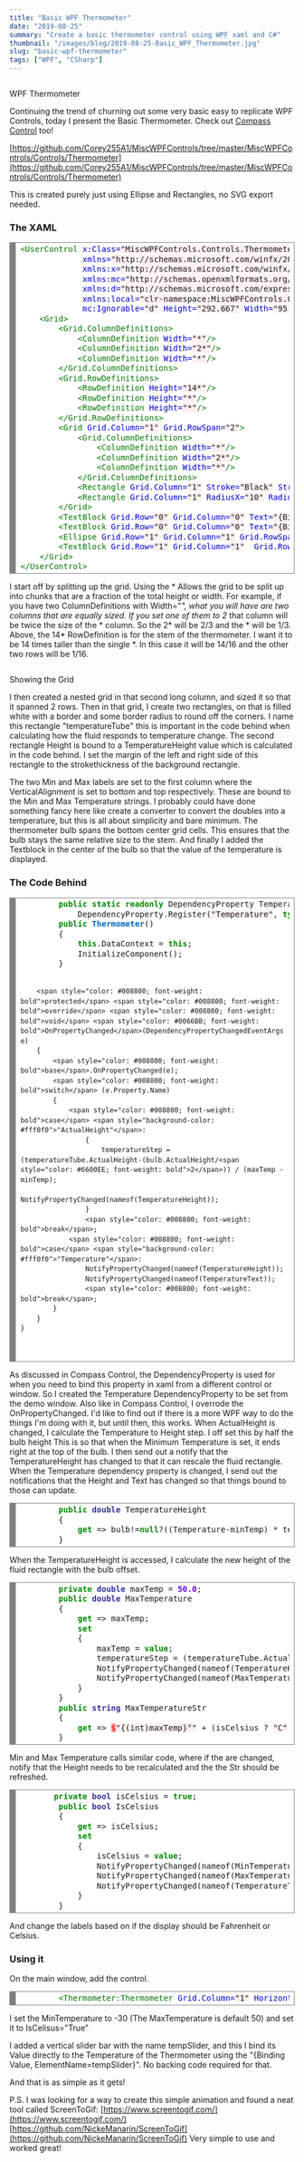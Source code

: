 ```yaml
---
title: "Basic WPF Thermometer"
date: "2019-08-25"
summary: "Create a basic thermometer control using WPF xaml and C#"
thumbnail: "/images/blog/2019-08-25-Basic_WPF_Thermometer.jpg"
slug: "basic-wpf-thermometer"
tags: ["WPF", "CSharp"]
---
```

<p class="blog-img center md">
    <img src="/images/blog/Thermometer.gif" alt="">
    <div class="center">WPF Thermometer</div>
</p>


Continuing the trend of churning out some very basic easy to replicate WPF Controls, today I present the Basic Thermometer. Check out [Compass Control](/single-post/simple-wpf-compass-control) too!

[https://github.com/Corey255A1/MiscWPFControls/tree/master/MiscWPFControls/Controls/Thermometer](https://github.com/Corey255A1/MiscWPFControls/tree/master/MiscWPFControls/Controls/Thermometer)

This is created purely just using Ellipse and Rectangles, no SVG export needed.

### The XAML
<div style="background: #ffffff; overflow:auto;width:auto;border:solid gray;border-width:.1em .1em .1em .8em;padding:.2em .6em;"><pre style="margin: 0; line-height: 125%"><span style="color: #007700">&lt;UserControl</span> <span style="color: #0000CC">x:Class=</span><span style="background-color: #fff0f0">"MiscWPFControls.Controls.Thermometer.Thermometer"</span>
             <span style="color: #0000CC">xmlns=</span><span style="background-color: #fff0f0">"http://schemas.microsoft.com/winfx/2006/xaml/presentation"</span>
             <span style="color: #0000CC">xmlns:x=</span><span style="background-color: #fff0f0">"http://schemas.microsoft.com/winfx/2006/xaml"</span>
             <span style="color: #0000CC">xmlns:mc=</span><span style="background-color: #fff0f0">"http://schemas.openxmlformats.org/markup-compatibility/2006"</span> 
             <span style="color: #0000CC">xmlns:d=</span><span style="background-color: #fff0f0">"http://schemas.microsoft.com/expression/blend/2008"</span> 
             <span style="color: #0000CC">xmlns:local=</span><span style="background-color: #fff0f0">"clr-namespace:MiscWPFControls.Controls.Thermometer"</span>
             <span style="color: #0000CC">mc:Ignorable=</span><span style="background-color: #fff0f0">"d"</span> <span style="color: #0000CC">Height=</span><span style="background-color: #fff0f0">"292.667"</span> <span style="color: #0000CC">Width=</span><span style="background-color: #fff0f0">"95.333"</span><span style="color: #007700">&gt;</span>
    <span style="color: #007700">&lt;Grid&gt;</span>
        <span style="color: #007700">&lt;Grid.ColumnDefinitions&gt;</span>
            <span style="color: #007700">&lt;ColumnDefinition</span> <span style="color: #0000CC">Width=</span><span style="background-color: #fff0f0">"*"</span><span style="color: #007700">/&gt;</span>
            <span style="color: #007700">&lt;ColumnDefinition</span> <span style="color: #0000CC">Width=</span><span style="background-color: #fff0f0">"2*"</span><span style="color: #007700">/&gt;</span>
            <span style="color: #007700">&lt;ColumnDefinition</span> <span style="color: #0000CC">Width=</span><span style="background-color: #fff0f0">"*"</span><span style="color: #007700">/&gt;</span>
        <span style="color: #007700">&lt;/Grid.ColumnDefinitions&gt;</span>
        <span style="color: #007700">&lt;Grid.RowDefinitions&gt;</span>
            <span style="color: #007700">&lt;RowDefinition</span> <span style="color: #0000CC">Height=</span><span style="background-color: #fff0f0">"14*"</span><span style="color: #007700">/&gt;</span>
            <span style="color: #007700">&lt;RowDefinition</span> <span style="color: #0000CC">Height=</span><span style="background-color: #fff0f0">"*"</span><span style="color: #007700">/&gt;</span>
            <span style="color: #007700">&lt;RowDefinition</span> <span style="color: #0000CC">Height=</span><span style="background-color: #fff0f0">"*"</span><span style="color: #007700">/&gt;</span>
        <span style="color: #007700">&lt;/Grid.RowDefinitions&gt;</span>
        <span style="color: #007700">&lt;Grid</span> <span style="color: #0000CC">Grid.Column=</span><span style="background-color: #fff0f0">"1"</span> <span style="color: #0000CC">Grid.RowSpan=</span><span style="background-color: #fff0f0">"2"</span><span style="color: #007700">&gt;</span>
            <span style="color: #007700">&lt;Grid.ColumnDefinitions&gt;</span>
                <span style="color: #007700">&lt;ColumnDefinition</span> <span style="color: #0000CC">Width=</span><span style="background-color: #fff0f0">"*"</span><span style="color: #007700">/&gt;</span>
                <span style="color: #007700">&lt;ColumnDefinition</span> <span style="color: #0000CC">Width=</span><span style="background-color: #fff0f0">"2*"</span><span style="color: #007700">/&gt;</span>
                <span style="color: #007700">&lt;ColumnDefinition</span> <span style="color: #0000CC">Width=</span><span style="background-color: #fff0f0">"*"</span><span style="color: #007700">/&gt;</span>
            <span style="color: #007700">&lt;/Grid.ColumnDefinitions&gt;</span>
            <span style="color: #007700">&lt;Rectangle</span> <span style="color: #0000CC">Grid.Column=</span><span style="background-color: #fff0f0">"1"</span> <span style="color: #0000CC">Stroke=</span><span style="background-color: #fff0f0">"Black"</span> <span style="color: #0000CC">StrokeThickness=</span><span style="background-color: #fff0f0">"3"</span> <span style="color: #0000CC">RadiusX=</span><span style="background-color: #fff0f0">"5"</span> <span style="color: #0000CC">RadiusY=</span><span style="background-color: #fff0f0">"5"</span> <span style="color: #0000CC">Fill=</span><span style="background-color: #fff0f0">"White"</span> <span style="color: #0000CC">Name=</span><span style="background-color: #fff0f0">"temperatureTube"</span><span style="color: #007700">/&gt;</span>
            <span style="color: #007700">&lt;Rectangle</span> <span style="color: #0000CC">Grid.Column=</span><span style="background-color: #fff0f0">"1"</span> <span style="color: #0000CC">RadiusX=</span><span style="background-color: #fff0f0">"10"</span> <span style="color: #0000CC">RadiusY=</span><span style="background-color: #fff0f0">"10"</span> <span style="color: #0000CC">Fill=</span><span style="background-color: #fff0f0">"Red"</span> <span style="color: #0000CC">VerticalAlignment=</span><span style="background-color: #fff0f0">"Bottom"</span> <span style="color: #0000CC">Height=</span><span style="background-color: #fff0f0">"{Binding TemperatureHeight}"</span> <span style="color: #0000CC">Margin=</span><span style="background-color: #fff0f0">"3,0,3,0"</span><span style="color: #007700">/&gt;</span>
        <span style="color: #007700">&lt;/Grid&gt;</span>
        <span style="color: #007700">&lt;TextBlock</span> <span style="color: #0000CC">Grid.Row=</span><span style="background-color: #fff0f0">"0"</span> <span style="color: #0000CC">Grid.Column=</span><span style="background-color: #fff0f0">"0"</span> <span style="color: #0000CC">Text=</span><span style="background-color: #fff0f0">"{Binding MaxTemperatureStr, FallbackValue=50°C}"</span> <span style="color: #0000CC">FontSize=</span><span style="background-color: #fff0f0">"10"</span> <span style="color: #0000CC">FontWeight=</span><span style="background-color: #fff0f0">"Bold"</span> <span style="color: #0000CC">HorizontalAlignment=</span><span style="background-color: #fff0f0">"Center"</span> <span style="color: #0000CC">VerticalAlignment=</span><span style="background-color: #fff0f0">"Top"</span><span style="color: #007700">/&gt;</span>
        <span style="color: #007700">&lt;TextBlock</span> <span style="color: #0000CC">Grid.Row=</span><span style="background-color: #fff0f0">"0"</span> <span style="color: #0000CC">Grid.Column=</span><span style="background-color: #fff0f0">"0"</span> <span style="color: #0000CC">Text=</span><span style="background-color: #fff0f0">"{Binding MinTemperatureStr, FallbackValue=-30°C}"</span> <span style="color: #0000CC">FontSize=</span><span style="background-color: #fff0f0">"10"</span> <span style="color: #0000CC">FontWeight=</span><span style="background-color: #fff0f0">"Bold"</span> <span style="color: #0000CC">HorizontalAlignment=</span><span style="background-color: #fff0f0">"Center"</span> <span style="color: #0000CC">VerticalAlignment=</span><span style="background-color: #fff0f0">"Bottom"</span><span style="color: #007700">/&gt;</span>
        <span style="color: #007700">&lt;Ellipse</span> <span style="color: #0000CC">Grid.Row=</span><span style="background-color: #fff0f0">"1"</span> <span style="color: #0000CC">Grid.Column=</span><span style="background-color: #fff0f0">"1"</span> <span style="color: #0000CC">Grid.RowSpan=</span><span style="background-color: #fff0f0">"2"</span> <span style="color: #0000CC">Grid.ColumnSpan=</span><span style="background-color: #fff0f0">"1"</span> <span style="color: #0000CC">Stroke=</span><span style="background-color: #fff0f0">"Black"</span> <span style="color: #0000CC">StrokeThickness=</span><span style="background-color: #fff0f0">"3"</span> <span style="color: #0000CC">Fill=</span><span style="background-color: #fff0f0">"Red"</span> <span style="color: #0000CC">Name=</span><span style="background-color: #fff0f0">"bulb"</span><span style="color: #007700">/&gt;</span>
        <span style="color: #007700">&lt;TextBlock</span> <span style="color: #0000CC">Grid.Row=</span><span style="background-color: #fff0f0">"1"</span> <span style="color: #0000CC">Grid.Column=</span><span style="background-color: #fff0f0">"1"</span>  <span style="color: #0000CC">Grid.RowSpan=</span><span style="background-color: #fff0f0">"2"</span> <span style="color: #0000CC">Grid.ColumnSpan=</span><span style="background-color: #fff0f0">"1"</span> <span style="color: #0000CC">Text=</span><span style="background-color: #fff0f0">"{Binding TemperatureText, FallbackValue=-30°C}"</span> <span style="color: #0000CC">FontSize=</span><span style="background-color: #fff0f0">"14"</span> <span style="color: #0000CC">FontWeight=</span><span style="background-color: #fff0f0">"Bold"</span> <span style="color: #0000CC">HorizontalAlignment=</span><span style="background-color: #fff0f0">"Center"</span> <span style="color: #0000CC">VerticalAlignment=</span><span style="background-color: #fff0f0">"Center"</span><span style="color: #007700">/&gt;</span>
    <span style="color: #007700">&lt;/Grid&gt;</span>
<span style="color: #007700">&lt;/UserControl&gt;</span>
</pre></div>

I start off by splitting up the grid. Using the * Allows the grid to be split up into chunks that are a fraction of the total height or width. For example, if you have two ColumnDefinitions with Width="*", what you will have are two columns that are equally sized. If you set one of them to 2* that column will be twice the size of the * column. So the 2* will be 2/3 and the * will be 1/3. Above, the 14* RowDefinition is for the stem of the thermometer. I want it to be 14 times taller than the single *. In this case it will be 14/16 and the other two rows will be 1/16.

<p class="blog-img center md">
    <img src="/images/blog/Thermostat_Grid.jpg" alt="">
    <div class="center">Showing the Grid</div>
</p>


I then created a nested grid in that second long column, and sized it so that it spanned 2 rows. Then in that grid, I create two rectangles, on that is filled white with a border and some border radius to round off the corners. I name this rectangle "temperatureTube" this is important in the code behind when calculating how the fluid responds to temperature change. The second rectangle Height is bound to a TemperatureHeight value which is calculated in the code behind. I set the margin of the left and right side of this rectangle to the strokethickness of the background rectangle.

The two Min and Max labels are set to the first column where the VerticalAlignment is set to bottom and top respectively. These are bound to the Min and Max Temperature strings. I probably could have done something fancy here like create a converter to convert the doubles into a temperature, but this is all about simplicity and bare minimum. The thermometer bulb spans the bottom center grid cells. This ensures that the bulb stays the same relative size to the stem. And finally I added the Textblock in the center of the bulb so that the value of the temperature is displayed.

### The Code Behind

<div style="background: #ffffff; overflow:auto;width:auto;border:solid gray;border-width:.1em .1em .1em .8em;padding:.2em .6em;"><pre style="margin: 0; line-height: 125%">        <span style="color: #008800; font-weight: bold">public</span> <span style="color: #008800; font-weight: bold">static</span> <span style="color: #008800; font-weight: bold">readonly</span> DependencyProperty TemperatureProperty =
            DependencyProperty.Register(<span style="background-color: #fff0f0">"Temperature"</span>, <span style="color: #008800; font-weight: bold">typeof</span>(<span style="color: #333399; font-weight: bold">double</span>), <span style="color: #008800; font-weight: bold">typeof</span>(Thermometer), <span style="color: #008800; font-weight: bold">new</span> PropertyMetadata(<span style="color: #6600EE; font-weight: bold">37.0</span>));
        <span style="color: #008800; font-weight: bold">public</span> <span style="color: #0066BB; font-weight: bold">Thermometer</span>()
        {
            <span style="color: #008800; font-weight: bold">this</span>.DataContext = <span style="color: #008800; font-weight: bold">this</span>;
            InitializeComponent();
        }

        <span style="color: #008800; font-weight: bold">protected</span> <span style="color: #008800; font-weight: bold">override</span> <span style="color: #008800; font-weight: bold">void</span> <span style="color: #0066BB; font-weight: bold">OnPropertyChanged</span>(DependencyPropertyChangedEventArgs e)
        {
            <span style="color: #008800; font-weight: bold">base</span>.OnPropertyChanged(e);
            <span style="color: #008800; font-weight: bold">switch</span> (e.Property.Name)
            {
                <span style="color: #008800; font-weight: bold">case</span> <span style="background-color: #fff0f0">"ActualHeight"</span>:
                    {
                        temperatureStep = (temperatureTube.ActualHeight-(bulb.ActualHeight/<span style="color: #6600EE; font-weight: bold">2</span>)) / (maxTemp - minTemp);
                        NotifyPropertyChanged(nameof(TemperatureHeight));
                    }
                    <span style="color: #008800; font-weight: bold">break</span>;
                <span style="color: #008800; font-weight: bold">case</span> <span style="background-color: #fff0f0">"Temperature"</span>:
                    NotifyPropertyChanged(nameof(TemperatureHeight));
                    NotifyPropertyChanged(nameof(TemperatureText));
                    <span style="color: #008800; font-weight: bold">break</span>;
            }
        }
    }
</pre></div>

As discussed in Compass Control, the DependencyProperty is used for when you need to bind this property in xaml from a different control or window. So I created the Temperature DependencyProperty to be set from the demo window. Also like in Compass Control, I overrode the OnPropertyChanged. I'd like to find out if there is a more WPF way to do the things I'm doing with it, but until then, this works. When ActualHeight is changed, I calculate the Temperature to Height step. I off set this by half the bulb height This is so that when the Minimum Temperature is set, it ends right at the top of the bulb. I then send out a notify that the TemperatureHeight has changed to that it can rescale the fluid rectangle. When the Temperature dependency property is changed, I send out the notifications that the Height and Text has changed so that things bound to those can update.

<div style="background: #ffffff; overflow:auto;width:auto;border:solid gray;border-width:.1em .1em .1em .8em;padding:.2em .6em;"><pre style="margin: 0; line-height: 125%">        <span style="color: #008800; font-weight: bold">public</span> <span style="color: #333399; font-weight: bold">double</span> TemperatureHeight
        {
            <span style="color: #008800; font-weight: bold">get</span> =&gt; bulb!=<span style="color: #008800; font-weight: bold">null</span>?((Temperature-minTemp) * temperatureStep) + (bulb.ActualHeight / <span style="color: #6600EE; font-weight: bold">2</span>): ((Temperature - minTemp) * temperatureStep);
        }
</pre></div>

When the TemperatureHeight is accessed, I calculate the new height of the fluid rectangle with the bulb offset.

<div style="background: #ffffff; overflow:auto;width:auto;border:solid gray;border-width:.1em .1em .1em .8em;padding:.2em .6em;"><pre style="margin: 0; line-height: 125%">        <span style="color: #008800; font-weight: bold">private</span> <span style="color: #333399; font-weight: bold">double</span> maxTemp = <span style="color: #6600EE; font-weight: bold">50.0</span>;
        <span style="color: #008800; font-weight: bold">public</span> <span style="color: #333399; font-weight: bold">double</span> MaxTemperature
        {
            <span style="color: #008800; font-weight: bold">get</span> =&gt; maxTemp;
            <span style="color: #008800; font-weight: bold">set</span>
            {
                maxTemp = <span style="color: #008800; font-weight: bold">value</span>;
                temperatureStep = (temperatureTube.ActualHeight - (bulb.ActualHeight / <span style="color: #6600EE; font-weight: bold">2</span>)) / (maxTemp - minTemp);
                NotifyPropertyChanged(nameof(TemperatureHeight));
                NotifyPropertyChanged(nameof(MaxTemperatureStr));
            }
        }
        <span style="color: #008800; font-weight: bold">public</span> <span style="color: #333399; font-weight: bold">string</span> MaxTemperatureStr
        {
            <span style="color: #008800; font-weight: bold">get</span> =&gt; <span style="color: #FF0000; background-color: #FFAAAA">$</span><span style="background-color: #fff0f0">"{(int)maxTemp}°"</span> + (isCelsius ? <span style="background-color: #fff0f0">"C"</span> : <span style="background-color: #fff0f0">"F"</span>);
        }
</pre></div>

Min and Max Temperature calls similar code, where if the are changed, notify that the Height needs to be recalculated and the the Str should be refreshed.

<div style="background: #ffffff; overflow:auto;width:auto;border:solid gray;border-width:.1em .1em .1em .8em;padding:.2em .6em;"><pre style="margin: 0; line-height: 125%">       <span style="color: #008800; font-weight: bold">private</span> <span style="color: #333399; font-weight: bold">bool</span> isCelsius = <span style="color: #008800; font-weight: bold">true</span>;
        <span style="color: #008800; font-weight: bold">public</span> <span style="color: #333399; font-weight: bold">bool</span> IsCelsius
        {
            <span style="color: #008800; font-weight: bold">get</span> =&gt; isCelsius;
            <span style="color: #008800; font-weight: bold">set</span>
            {
                isCelsius = <span style="color: #008800; font-weight: bold">value</span>;
                NotifyPropertyChanged(nameof(MinTemperatureStr));
                NotifyPropertyChanged(nameof(MaxTemperatureStr));
                NotifyPropertyChanged(nameof(TemperatureText));
            }
        }
</pre></div>

And change the labels based on if the display should be Fahrenheit or Celsius.

### Using it

On the main window, add the control.
<div style="background: #ffffff; overflow:auto;width:auto;border:solid gray;border-width:.1em .1em .1em .8em;padding:.2em .6em;"><pre style="margin: 0; line-height: 125%">        <span style="color: #007700">&lt;Thermometer:Thermometer</span> <span style="color: #0000CC">Grid.Column=</span><span style="background-color: #fff0f0">"1"</span> <span style="color: #0000CC">HorizontalAlignment=</span><span style="background-color: #fff0f0">"Center"</span> <span style="color: #0000CC">Margin=</span><span style="background-color: #fff0f0">"108,10,107,13"</span> <span style="color: #0000CC">VerticalAlignment=</span><span style="background-color: #fff0f0">"Stretch"</span> <span style="color: #0000CC">Temperature=</span><span style="background-color: #fff0f0">"{Binding Value, ElementName=tempSlider}"</span> <span style="color: #0000CC">IsCelsius=</span><span style="background-color: #fff0f0">"True"</span> <span style="color: #0000CC">MinTemperature=</span><span style="background-color: #fff0f0">"-30"</span><span style="color: #007700">/&gt;</span>
</pre></div>

I set the MinTemperature to -30 (The MaxTemperature is default 50) and set it to IsCelisus="True"

I added a vertical slider bar with the name tempSlider, and this I bind its Value directly to the Temperature of the Thermometer using the "{Binding Value, ElementName=tempSlider}". No backing code required for that.

And that is as simple as it gets!

<ToDo Add Image>

P.S. I was looking for a way to create this simple animation and found a neat tool called ScreenToGif: [https://www.screentogif.com/](https://www.screentogif.com/) [https://github.com/NickeManarin/ScreenToGif](https://github.com/NickeManarin/ScreenToGif) Very simple to use and worked great!